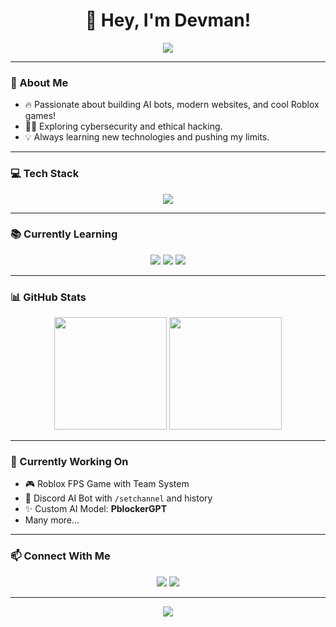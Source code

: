 <h1 align="center">👋 Hey, I'm Devman!</h1>
<p align="center">
  <img src="https://readme-typing-svg.demolab.com?font=Fira+Code&size=22&duration=4000&pause=1000&color=00F7FF&center=true&vCenter=true&width=500&lines=Full-Stack+Developer;AI+Bot+Creator;Roblox+Game+Dev;Cybersecurity+Learner;15+yo;Discord+Bot+Dev!" />
</p>

---

### 🚀 About Me
- 🔥 Passionate about building AI bots, modern websites, and cool Roblox games!
- 🕵️‍♂️ Exploring cybersecurity and ethical hacking.
- 💡 Always learning new technologies and pushing my limits.

---

### 💻 Tech Stack
<p align="center">
  <img src="https://skillicons.dev/icons?i=html,css,js,python,lua,tailwind,github,vercel,discord,docker,vscode" />
</p>

---

### 📚 Currently Learning
<p align="center">
  <img src="https://img.shields.io/badge/Node.js-43853D?style=for-the-badge&logo=node.js&logoColor=white" />
  <img src="https://img.shields.io/badge/TypeScript-007ACC?style=for-the-badge&logo=typescript&logoColor=white" />
  <img src="https://img.shields.io/badge/Java-ED8B00?style=for-the-badge&logo=java&logoColor=white" />
</p>

---

### 📊 GitHub Stats
<p align="center">
  <img src="https://github-readme-stats.vercel.app/api?username=xdevman1&show_icons=true&theme=radical" height="180"/>
  <img src="https://github-readme-streak-stats.herokuapp.com/?user=xdevman1&theme=radical" height="180"/>
</p>

---

### 🧠 Currently Working On
- 🎮 Roblox FPS Game with Team System
- 🤖 Discord AI Bot with `/setchannel` and history
- ✨ Custom AI Model: **PblockerGPT**
- Many more...

---

### 📫 Connect With Me
<p align="center">
  <a href="https://discord.com/users/1074222869162250281"><img src="https://img.shields.io/badge/Discord-7289DA?style=for-the-badge&logo=discord&logoColor=white" /></a>
  <a href="https://pb-celestial.site"><img src="https://img.shields.io/badge/My%20Website-00F7FF?style=for-the-badge&logo=google-chrome&logoColor=white" /></a>
</p>

---

<p align="center">
  <img src="https://github-readme-activity-graph.vercel.app/graph?username=xdevman1&theme=react-dark&hide_border=true" />
</p>
